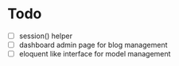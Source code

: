 # Todo

- [ ] session() helper
- [ ] dashboard admin page for blog management
- [ ] eloquent like interface for model management
